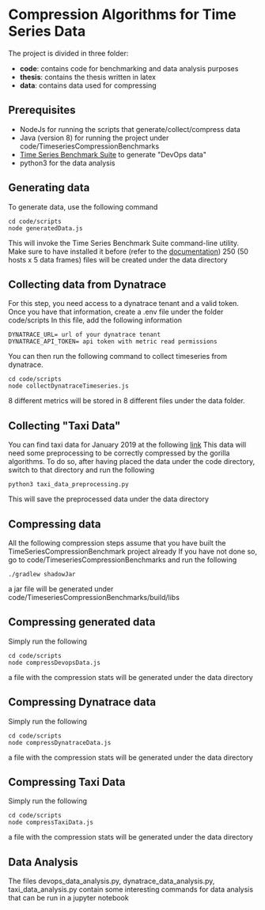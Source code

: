 # Compression Algorithms for Time Series Data

The project is divided in three folder:
- **code**: contains code for benchmarking and data analysis purposes
- **thesis**: contains the thesis written in latex
- **data**: contains data used for compressing

## Prerequisites

- NodeJs for running the scripts that generate/collect/compress data
- Java (version 8) for running the project under code/TimeseriesCompressionBenchmarks
- [Time Series Benchmark Suite](https://github.com/timescale/tsbs) to generate "DevOps data"
- python3 for the data analysis 

## Generating data
To generate data, use the following command
```
cd code/scripts
node generatedData.js
```
This will invoke the Time Series Benchmark Suite command-line utility. Make sure to have
installed it before (refer to the [documentation](https://github.com/timescale/tsbs/blob/master/README.md))
250 (50 hosts x 5 data frames) files will be created under the data directory 

## Collecting data from Dynatrace
For this step, you need access to a dynatrace tenant and a valid token.
Once you have that information, create a .env file under the folder code/scripts
In this file, add the following information
```
DYNATRACE_URL= url of your dynatrace tenant
DYNATRACE_API_TOKEN= api token with metric read permissions
```
You can then run the following command to collect timeseries from dynatrace.
```
cd code/scripts
node collectDynatraceTimeseries.js
```
8 different metrics will be stored in 8 different files under the data folder.

## Collecting "Taxi Data"
You can find taxi data for January 2019 at the following [link](https://s3.amazonaws.com/nyc-tlc/trip+data/yellow_tripdata_2019-01.csv)
This data will need some preprocessing to be correctly compressed by the gorilla algorithms.
To do so, after having placed the data under the code directory, switch to that directory and run the following

```
python3 taxi_data_preprocessing.py
```
This will save the preprocessed data under the data directory

## Compressing data
All the following compression steps assume that you have built the TimeSeriesCompressionBenchmark project already
If you have not done so, go to code/TimeseriesCompressionBenchmarks and run
the following
```
./gradlew shadowJar
```
a jar file will be generated under code/TimeseriesCompressionBenchmarks/build/libs

## Compressing generated data
Simply run the following
```
cd code/scripts
node compressDevopsData.js
```
a file with the compression stats will be generated under the data directory

## Compressing Dynatrace data
Simply run the following
```
cd code/scripts
node compressDynatraceData.js
```
a file with the compression stats will be generated under the data directory

## Compressing Taxi Data
Simply run the following
```
cd code/scripts
node compressTaxiData.js
```
a file with the compression stats will be generated under the data directory

## Data Analysis
The files devops_data_analysis.py, dynatrace_data_analysis.py, taxi_data_analysis.py
contain some interesting commands for data analysis that can be run in a jupyter notebook

